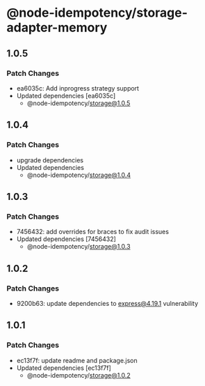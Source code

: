 # @node-idempotency/storage-adapter-memory

## 1.0.5

### Patch Changes

- ea6035c: Add inprogress strategy support
- Updated dependencies [ea6035c]
  - @node-idempotency/storage@1.0.5

## 1.0.4

### Patch Changes

- upgrade dependencies
- Updated dependencies
  - @node-idempotency/storage@1.0.4

## 1.0.3

### Patch Changes

- 7456432: add overrides for braces to fix audit issues
- Updated dependencies [7456432]
  - @node-idempotency/storage@1.0.3

## 1.0.2

### Patch Changes

- 9200b63: update dependencies to express@4.19.1 vulnerability

## 1.0.1

### Patch Changes

- ec13f7f: update readme and package.json
- Updated dependencies [ec13f7f]
  - @node-idempotency/storage@1.0.2
